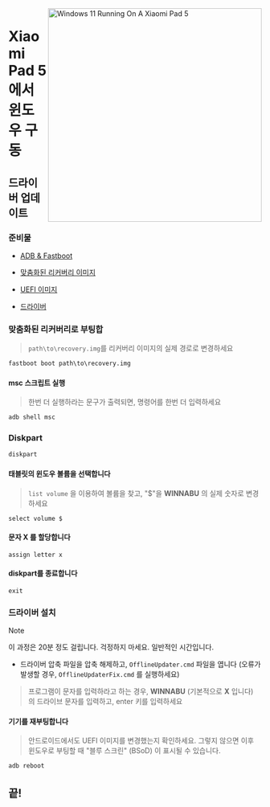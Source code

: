 <img align="right" src="https://raw.githubusercontent.com/erdilS/Port-Windows-11-Xiaomi-Pad-5/main/nabu.png" width="425" alt="Windows 11 Running On A Xiaomi Pad 5">

# Xiaomi Pad 5 에서 윈도우 구동

## 드라이버 업데이트

### 준비물
- [ADB & Fastboot](https://developer.android.com/studio/releases/platform-tools)

- [맞춤화된 리커버리 이미지](https://github.com/erdilS/Port-Windows-11-Xiaomi-Pad-5/releases/download/1.0/recovery.img)

- [UEFI 이미지](https://github.com/erdilS/Port-Windows-11-Xiaomi-Pad-5/releases/tag/UEFI)

- [드라이버](https://github.com/erdilS/Port-Windows-11-Xiaomi-Pad-5/releases/tag/Drivers)

### 맞춤화된 리커버리로 부팅합
> `path\to\recovery.img`를 리커버리 이미지의 실제 경로로 변경하세요
```cmd
fastboot boot path\to\recovery.img
```

#### msc 스크립트 실행
> 한번 더 실행하라는 문구가 출력되면, 명령어를 한번 더 입력하세요
```cmd
adb shell msc
```

### Diskpart
```cmd
diskpart
```

#### 태블릿의 윈도우 볼륨을 선택합니다
> `list volume` 을 이용하여 볼륨을 찾고, "$"을 **WINNABU** 의 실제 숫자로 변경하세요
```diskpart
select volume $
```

#### 문자 X 를 할당합니다
```diskpart
assign letter x
```

#### diskpart를 종료합니다
```diskpart
exit
```

### 드라이버 설치
> [!Note]
> 이 과정은 20분 정도 걸립니다. 걱정하지 마세요. 일반적인 시간입니다.

- 드라이버 압축 파일을 압축 해제하고, `OfflineUpdater.cmd` 파일을 엽니다 (오류가 발생할 경우, `OfflineUpdaterFix.cmd` 를 실행하세요)

> 프로그램이 문자를 입력하라고 하는 경우, **WINNABU** (기본적으로 **X** 입니다) 의 드라이브 문자를 입력하고, enter 키를 입력하세요

#### 기기를 재부팅합니다
> 안드로이드에서도 UEFI 이미지를 변경했는지 확인하세요. 그렇지 않으면 이후 윈도우로 부팅할 때 "블루 스크린" (BSoD) 이 표시될 수 있습니다.
```cmd
adb reboot
```

## 끝!












